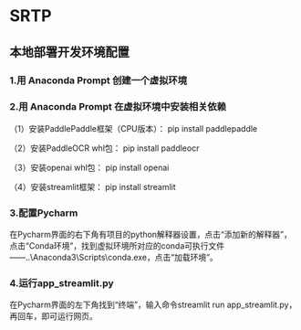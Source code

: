 # SRTP
## 本地部署开发环境配置
### 1.用 Anaconda Prompt 创建一个虚拟环境
### 2.用 Anaconda Prompt 在虚拟环境中安装相关依赖
（1）安装PaddlePaddle框架（CPU版本）： pip install paddlepaddle

（2）安装PaddleOCR whl包： pip install paddleocr

（3）安装openai whl包： pip install openai

（4）安装streamlit框架： pip install streamlit
### 3.配置Pycharm
在Pycharm界面的右下角有项目的python解释器设置，点击“添加新的解释器”，点击“Conda环境”，找到虚拟环境所对应的conda可执行文件——..\Anaconda3\Scripts\conda.exe，点击“加载环境”。
### 4.运行app_streamlit.py
在Pycharm界面的左下角找到“终端”，输入命令streamlit run app_streamlit.py，再回车，即可运行网页。